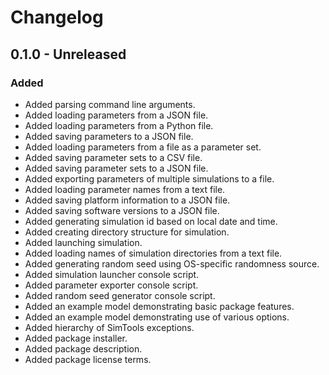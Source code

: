 # Changelog

## 0.1.0 - Unreleased

### Added

- Added parsing command line arguments.
- Added loading parameters from a JSON file.
- Added loading parameters from a Python file.
- Added saving parameters to a JSON file.
- Added loading parameters from a file as a parameter set.
- Added saving parameter sets to a CSV file.
- Added saving parameter sets to a JSON file.
- Added exporting parameters of multiple simulations to a file.
- Added loading parameter names from a text file.
- Added saving platform information to a JSON file.
- Added saving software versions to a JSON file.
- Added generating simulation id based on local date and time.
- Added creating directory structure for simulation.
- Added launching simulation.
- Added loading names of simulation directories from a text file.
- Added generating random seed using OS-specific randomness source.
- Added simulation launcher console script.
- Added parameter exporter console script.
- Added random seed generator console script.
- Added an example model demonstrating basic package features.
- Added an example model demonstrating use of various options.
- Added hierarchy of SimTools exceptions.
- Added package installer.
- Added package description.
- Added package license terms.
